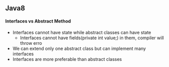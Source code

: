 ## Java8


#### Interfaces vs Abstract Method
- Interfaces cannot have state while abstract classes can have state
	-	Interfaces cannot have fields(private int value;) in them, compiler will throw erro
- We can extend only one abstract class but can implement many interfaces
- Interfaces are more preferable than abstract classes

